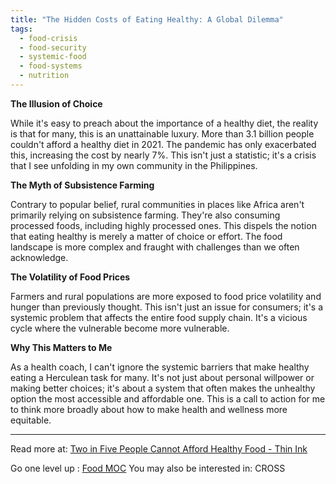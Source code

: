 ```yaml
---
title: "The Hidden Costs of Eating Healthy: A Global Dilemma"
tags:
  - food-crisis
  - food-security
  - systemic-food
  - food-systems
  - nutrition
---
```


**The Illusion of Choice**

While it's easy to preach about the importance of a healthy diet, the reality is that for many, this is an unattainable luxury. More than 3.1 billion people couldn't afford a healthy diet in 2021. The pandemic has only exacerbated this, increasing the cost by nearly 7%. This isn't just a statistic; it's a crisis that I see unfolding in my own community in the Philippines.

**The Myth of Subsistence Farming**

Contrary to popular belief, rural communities in places like Africa aren't primarily relying on subsistence farming. They're also consuming processed foods, including highly processed ones. This dispels the notion that eating healthy is merely a matter of choice or effort. The food landscape is more complex and fraught with challenges than we often acknowledge.

**The Volatility of Food Prices**

Farmers and rural populations are more exposed to food price volatility and hunger than previously thought. This isn't just an issue for consumers; it's a systemic problem that affects the entire food supply chain. It's a vicious cycle where the vulnerable become more vulnerable.

**Why This Matters to Me**

As a health coach, I can't ignore the systemic barriers that make healthy eating a Herculean task for many. It's not just about personal willpower or making better choices; it's about a system that often makes the unhealthy option the most accessible and affordable one. This is a call to action for me to think more broadly about how to make health and wellness more equitable.

----

Read more at: [Two in Five People Cannot Afford Healthy Food - Thin Ink](https://news.thin-ink.net/p/two-in-five-people-cannot-afford#:~:text=Access%20to%20healthy%20food%20is,nearly%20half%20the%20world's%20population!)

Go one level up : [Food MOC](Food%20MOC)
You may also be interested in: CROSS